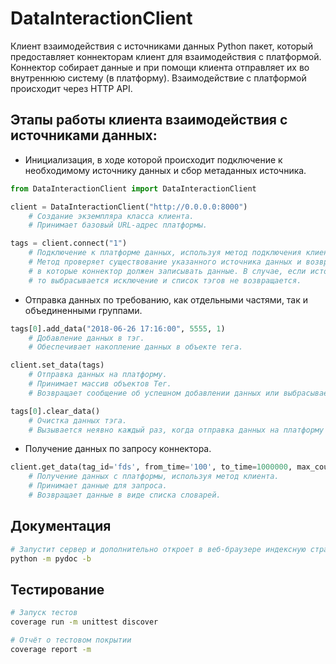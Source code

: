 # DataInteractionClient

Клиент взаимодействия с источниками данных
Python пакет, который предоставляет коннекторам клиент для взаимодействия с платформой.
Коннектор собирает данные и при помощи клиента отправляет их во внутреннюю систему (в платформу).
Взаимодействие с платформой происходит через HTTP API.

## Этапы работы клиента взаимодействия с источниками данных:

- Инициализация, в ходе которой происходит подключение к необходимому источнику данных и сбор метаданных источника.

```python
from DataInteractionClient import DataInteractionClient

client = DataInteractionClient("http://0.0.0.0:8000")
    # Создание экземпляра класса клиента.
    # Принимает базовый URL-адрес платформы.

tags = client.connect("1")
    # Подключение к платформе данных, используя метод подключения клиента.
    # Метод проверяет существование указанного источника данных и возвращает список тэгов,
    # в которые коннектор должен записывать данные. В случае, если источник данных неактивен,
    # то выбрасывается исключение и список тэгов не возвращается.
```

- Отправка данных по требованию, как отдельными частями, так и объединенными группами.

```python
tags[0].add_data("2018-06-26 17:16:00", 5555, 1)
    # Добавление данных в тэг.
    # Обеспечивает накопление данных в объекте тега.

client.set_data(tags)
    # Отправка данных на платформу.
    # Принимает массив объектов Тег.
    # Возвращает сообщение об успешном добавлении данных или выбрасывает исключение.

tags[0].clear_data()
    # Очистка данных тэга.
    # Вызывается неявно каждый раз, когда отправка данных на платформу завершилась успешно.
```

- Получение данных по запросу коннектора.

```python
client.get_data(tag_id='fds', from_time='100', to_time=1000000, max_count=100, time_step=100000, format_param=True)
    # Получение данных с платформы, используя метод клиента.
    # Принимает данные для запроса.
    # Возвращает данные в виде списка словарей.
```

## Документация

```bash
# Запустит сервер и дополнительно откроет в веб-браузере индексную страницу модуля. На каждой обслуживаемой странице вверху есть панель навигации, где вы можете получить справку по отдельному элементу, выполнить поиск по всем модулям по ключевому слову в строке синопсиса и перейти на страницы «Указатель модулей» , «Темы» и «Ключевые слова» .
python -m pydoc -b
```

## Тестирование

```bash
# Запуск тестов
coverage run -m unittest discover

# Отчёт о тестовом покрытии
coverage report -m
```
